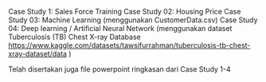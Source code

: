 Case Study 1: Sales Force Training
Case Study 02: Housing Price
Case Study 03: Machine Learning (menggunakan CustomerData.csv)
Case Study 04: Deep learning / Artificial Neural Network (menggunakan dataset Tuberculosis (TB) Chest X-ray Database 
                https://www.kaggle.com/datasets/tawsifurrahman/tuberculosis-tb-chest-xray-dataset/data )

Telah disertakan juga file powerpoint ringkasan dari Case Study 1-4
